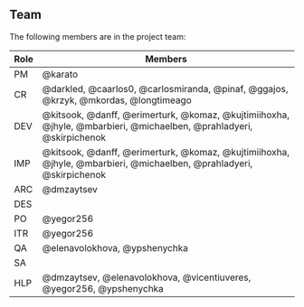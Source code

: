 ## Team

The following members are in the project team:

Role | Members
---|---
PM | @karato
CR | @darkled, @caarlos0, @carlosmiranda, @pinaf, @ggajos, @krzyk, @mkordas, @longtimeago
DEV | @kitsook, @danff, @erimerturk, @komaz, @kujtimiihoxha, @jhyle, @mbarbieri, @michaelben, @prahladyeri, @skirpichenok
IMP | @kitsook, @danff, @erimerturk, @komaz, @kujtimiihoxha, @jhyle, @mbarbieri, @michaelben, @prahladyeri, @skirpichenok
ARC | @dmzaytsev
DES | 
PO | @yegor256
ITR | @yegor256
QA | @elenavolokhova, @ypshenychka
SA | 
HLP | @dmzaytsev, @elenavolokhova, @vicentiuveres, @yegor256, @ypshenychka
